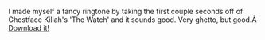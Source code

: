 ---
layout: post
wordpress_id: 155
wordpress_url: http://noesbueno.com/archives/155
date: '2006-10-30 23:31:25 -0600'
date_gmt: '2006-10-31 04:31:25 -0600'
body: |
  <p>I made myself a fancy ringtone by taking the first couple seconds off of Ghostface Killah's 'The Watch' and it sounds good. Very ghetto, but good.Â  <a href="http://www.noesbueno.com/download/tonyformayor.mp3">Download it!</a></p>
---